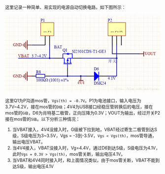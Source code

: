 这里记录一种简单、易实现的电源自动切换电路，如下图所示：

![电源自动切换电路](res/一种电源自动切换电路_1.png)

这里Q1为P沟道mos管，`Vgs(th) = -0.7V`。P1为电池接口，输入电压为3.7V~4.2V，接在mos管的`D级`；4V4为USB接口经稳压管转换后的电压，接在mos管的`G级`，D6为肖特基二极管，正向压降为0.3V；VOUT为输出，经过开关P2接在mos管的`S级`。以下分析三种情况：

 1. 当VBAT接入，4V4没接入时，G级被下拉到地，VBAT经过寄生二极管到达S级，S级电压为3~3.5V，Vgs = -3到-3.5V，`Vgs < Vgs(th)`，mos管导通，输出电压VBAT。
 2. 当4V4接入，VBAT没接入时，Vg=4.4V，通过D6到达S级，S级电压为4.1V，此时`Vgs = 0.3V > Vgs(th)`，mos管关断，输出电压4.1V。
 3. 当VBAT和4V4同时接入时，和上面情况类似，由于mos管关断，VBAT不能到达S级，输出电压4.1V